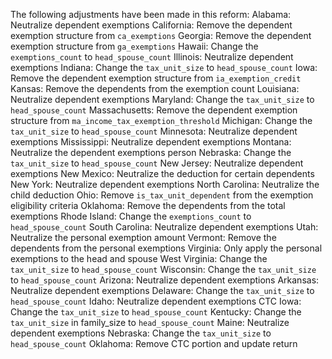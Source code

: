 The following adjustments have been made in this reform:
Alabama: Neutralize dependent exemptions
California: Remove the dependent exemption structure from `ca_exemptions`
Georgia: Remove the dependent exemption structure from `ga_exemptions`
Hawaii: Change the `exemptions_count` to `head_spouse_count`
Illinois: Neutralize dependent exemptions
Indiana: Change the `tax_unit_size` to `head_spouse_count`
Iowa: Remove the dependent exemption structure from `ia_exemption_credit`
Kansas: Remove the dependents from the exemption count
Louisiana: Neutralize dependent exemptions
Maryland: Change the `tax_unit_size` to `head_spouse_count`
Massachusetts: Remove the dependent exemption structure from `ma_income_tax_exemption_threshold`
Michigan: Change the `tax_unit_size` to `head_spouse_count`
Minnesota: Neutralize dependent exemptions
Mississippi: Neutralize dependent exemptions
Montana: Neutralize the dependent exemptions person
Nebraska: Change the `tax_unit_size` to `head_spouse_count`
New Jersey: Neutralize dependent exemptions
New Mexico: Neutralize the deduction for certain dependents
New York: Neutralize dependent exemptions
North Carolina: Neutralize the child deduction
Ohio: Remove `is_tax_unit_dependent` from the exemption eligibility criteria
Oklahoma: Remove the dependents from the total exemptions
Rhode Island: Change the `exemptions_count` to `head_spouse_count`
South Carolina: Neutralize dependent exemptions
Utah: Neutralize the personal exemption amount
Vermont: Remove the dependents from the personal exemptions
Virginia: Only apply the personal exemptions to the head and spouse
West Virginia: Change the `tax_unit_size` to `head_spouse_count`
Wisconsin: Change the `tax_unit_size` to `head_spouse_count`
Arizona: Neutralize dependent exemptions
Arkansas: Neutralize dependent exemptions
Delaware: Change the `tax_unit_size` to `head_spouse_count`
Idaho: Neutralize dependent exemptions CTC
Iowa: Change the `tax_unit_size` to `head_spouse_count`
Kentucky: Change the `tax_unit_size` in family_size to `head_spouse_count`
Maine: Neutralize dependent exemptions
Nebraska: Change the `tax_unit_size` to `head_spouse_count`
Oklahoma: Remove CTC portion and update return
